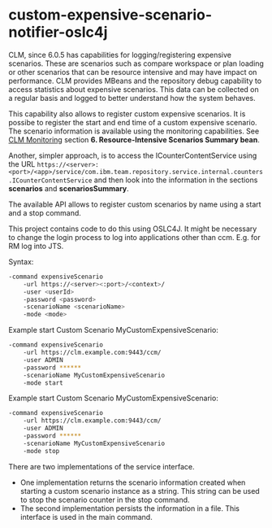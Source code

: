 # custom-expensive-scenario-notifier-oslc4j
CLM, since 6.0.5 has capabilities for logging/registering expensive scenarios. These are scenarios such as compare workspace or plan loading or other scenarios that can be resource intensive and may have impact on performance. CLM provides MBeans and the repository debug capability to access statistics about expensive scenarios. This data can be collected on a regular basis and logged to better understand how the system behaves. 

This capability also allows to register custom expensive scenarios. It is possibe to register the start and end time of a custom expensive scenario. The scenario information is available using the monitoring capabilities. See [CLM Monitoring](https://jazz.net/library/article/91590) section **6. Resource-Intensive Scenarios Summary bean**. 

Another, simpler approach, is to access the ICounterContentService using the URL `https://<server>:<port>/<app>/service/com.ibm.team.repository.service.internal.counters.ICounterContentService` and then look into the information in the sections **scenarios** and **scenariosSummary**.  

The available API allows to register custom scenarios by name using a start and a stop command.

This project contains code to do this using OSLC4J. It might be necessary to change the login process to log into applications other than ccm. E.g. for RM log into JTS.


Syntax:
```bash
-command expensiveScenario 
	-url https://<server><:port>/<context>/ 
	-user <userId> 
	-password <password> 
	-scenarioName <scenarioName> 
	-mode <mode>
```

Example start Custom Scenario MyCustomExpensiveScenario:
```bash
-command expensiveScenario 
	-url https://clm.example.com:9443/ccm/ 
	-user ADMIN 
	-password ****** 
	-scenarioName MyCustomExpensiveScenario 
	-mode start
```

Example start Custom Scenario MyCustomExpensiveScenario:
```bash
-command expensiveScenario 
	-url https://clm.example.com:9443/ccm/ 
	-user ADMIN 
	-password ****** 
	-scenarioName MyCustomExpensiveScenario 
	-mode stop
```

There are two implementations of the service interface. 

* One implementation returns the scenario information created when starting a custom scenario instance as a string. This string can be used to stop the scenario counter in the stop command.
* The second implementation persists the information in a file. This interface is used in the main command.  

